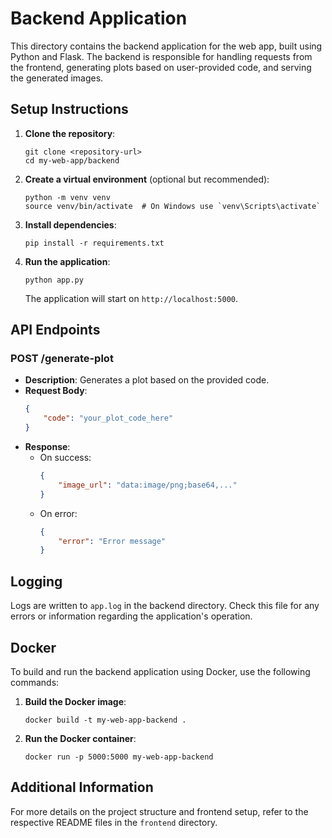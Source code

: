 # Backend Application

This directory contains the backend application for the web app, built using Python and Flask. The backend is responsible for handling requests from the frontend, generating plots based on user-provided code, and serving the generated images.

## Setup Instructions

1. **Clone the repository**:
   ```
   git clone <repository-url>
   cd my-web-app/backend
   ```

2. **Create a virtual environment** (optional but recommended):
   ```
   python -m venv venv
   source venv/bin/activate  # On Windows use `venv\Scripts\activate`
   ```

3. **Install dependencies**:
   ```
   pip install -r requirements.txt
   ```

4. **Run the application**:
   ```
   python app.py
   ```

   The application will start on `http://localhost:5000`.

## API Endpoints

### POST /generate-plot

- **Description**: Generates a plot based on the provided code.
- **Request Body**:
  ```json
  {
      "code": "your_plot_code_here"
  }
  ```
- **Response**:
  - On success:
    ```json
    {
        "image_url": "data:image/png;base64,..."
    }
    ```
  - On error:
    ```json
    {
        "error": "Error message"
    }
    ```

## Logging

Logs are written to `app.log` in the backend directory. Check this file for any errors or information regarding the application's operation.

## Docker

To build and run the backend application using Docker, use the following commands:

1. **Build the Docker image**:
   ```
   docker build -t my-web-app-backend .
   ```

2. **Run the Docker container**:
   ```
   docker run -p 5000:5000 my-web-app-backend
   ```

## Additional Information

For more details on the project structure and frontend setup, refer to the respective README files in the `frontend` directory.